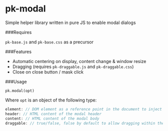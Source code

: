 pk-modal
========

Simple helper library written in pure JS to enable modal dialogs

###Requires

`pk-base.js` and `pk-base.css` as a precursor

###Features

- Automatic centering on display, content change & window resize
- Dragging (requires `pk-draggable.js` and `pk-draggable.css`)
- Close on close button / mask click

###Usage

`pk.modal(opt)`

Where `opt` is an object of the following type:

```javascript
element: // DOM element as a reference point in the document to inject the modal - important in terms of scoping for DD libraries (e.g. angular) - defaults to document.body
header: // HTML content of the modal header
content: // HTML content of the modal body
draggable: // true/false, false by default to allow dragging within the document.body
```
